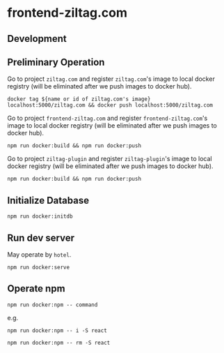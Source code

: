 # frontend-ziltag.com

## Development
## Preliminary Operation
Go to project `ziltag.com` and register `ziltag.com`'s image to local docker registry (will be eliminated after we push images to docker hub).

`docker tag ${name or id of ziltag.com's image} localhost:5000/ziltag.com && docker push localhost:5000/ziltag.com`

Go to project `frontend-ziltag.com` and register `frontend-ziltag.com`'s image to local docker registry (will be eliminated after we push images to docker hub).

`npm run docker:build && npm run docker:push`

Go to project `ziltag-plugin` and register `ziltag-plugin`'s image to local docker registry (will be eliminated after we push images to docker hub).

`npm run docker:build && npm run docker:push`

## Initialize Database
`npm run docker:initdb`

## Run dev server
May operate by `hotel`.

`npm run docker:serve`

## Operate npm
`npm run docker:npm -- command`

e.g.

`npm run docker:npm -- i -S react`

`npm run docker:npm -- rm -S react`
